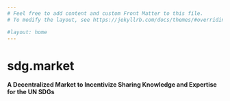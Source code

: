 ```yaml
---
# Feel free to add content and custom Front Matter to this file.
# To modify the layout, see https://jekyllrb.com/docs/themes/#overriding-theme-defaults

#layout: home
---
```


# sdg.market

**A Decentralized Market to Incentivize Sharing Knowledge and Expertise for the UN SDGs**

